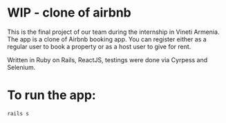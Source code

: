 # WIP - clone of airbnb

This is the final project of our team during the internship in Vineti Armenia. The app is a clone of Airbnb booking app. You can register either as a regular user to book a property or as a host user to give for rent.

Written in Ruby on Rails, ReactJS, testings were done via Cyrpess and Selenium.

# To run the app:
```sh
rails s
```
